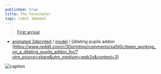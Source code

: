 ```yaml
---
published: true
title: The Terminator
tags: robot 3dmodel
---
```

> [First arrival](https://www.youtube.com/watch?v=UjpBs2BfNbw)

- [animated 3dprinted](https://www.reddit.com/user/OneIdMonSTR) / [model](https://cults3d.com/en/3d-model/various/moving-t-800-terminator-skull) / [dilating pupils addon (https://www.reddit.com/r/3Dprinting/comments/xa5t0c/been_working_on_a_dilating_pupils_addon_for/?utm_source=share&utm_medium=web2x&context=3)

![caption](https://external-content.duckduckgo.com/iu/?u=https%3A%2F%2Ftse3.mm.bing.net%2Fth%3Fid%3DOIP.VsxwA6c4uK2k40TzfIjIWgHaFr%26pid%3DApi&f=1)